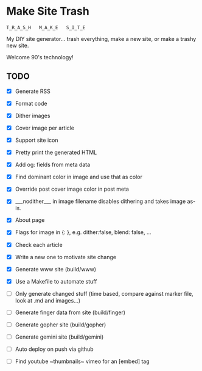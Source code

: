 # Make Site Trash

```
T_R_A_S_H   M_A_K_E   S_I_T_E
```

My DIY site generator... trash everything, make a new site, or make a trashy new site.

Welcome 90's technology!

## TODO

  * [x] Generate RSS
  * [x] Format code
  * [x] Dither images
  * [x] Cover image per article
  * [x] Support site icon 
  * [x] Pretty print the generated HTML 
  * [x] Add og: fields from meta data  
  * [x] Find dominant color in image and use that as color
  * [x] Override post cover image color in post meta
  * [x] \_\_\_nodither\_\_\_ in image filename disables dithering and takes image as-is.  
  * [x] About page
  * [x] Flags for image in {: }, e.g. dither:false, blend: false, ... 
  * [x] Check each article
  * [x] Write a new one to motivate site change
  * [x] Generate www site (build/www)
  * [x] Use a Makefile to automate stuff
  * [ ] Only generate changed stuff (time based, compare against marker file, look at .md and images...)
  * [ ] Generate finger data from site (build/finger)
  * [ ] Generate gopher site (build/gopher)
  * [ ] Generate gemini site (build/gemini)
  * [ ] Auto deploy on push via github
  * [ ] Find youtube ~thumbnails~ vimeo for an [embed] tag

  
